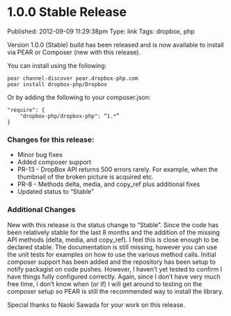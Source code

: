1.0.0 Stable Release
====================
Published: 2012-09-09 11:29:38pm
Type: link
Tags: dropbox, php

Version 1.0.0 (Stable) build has been released and is now available to install via PEAR or Composer (new with this release).

You can install using the following:

    pear channel-discover pear.dropbox-php.com
    pear install dropbox-php/Dropbox
    
Or by adding the following to your composer.json:

    "require": {
        "dropbox-php/dropbox-php": “1.*”
    }
    

### Changes for this release: ###

- Minor bug fixes
- Added composer support
- PR-13 - DropBox API returns 500 errors rarely. For example, when the thumbnail of the broken picture is acquired etc.
- PR-8 - Methods delta, media, and copy_ref plus additional fixes
- Updated status to “Stable”

### Additional Changes ###
New with this release is the status change to “Stable”.  Since the code has been relatively stable for the last 8 months and the addition of the missing API methods (delta, media, and copy_ref).  I feel this is close enough to be declared stable.  The documentation is still missing, however you can use the unit tests for examples on how to use the various method calls.  Initial composer support has been added and the repository has been setup to notify packagist on code pushes.  However, I haven’t yet tested to confirm I have things fully configured correctly.  Again, since I don’t have very much free time, I don’t know when (or if) I will get around to testing on the composer setup so PEAR is still the recommended way to install the library. 

Special thanks to Naoki Sawada for your work on this release.